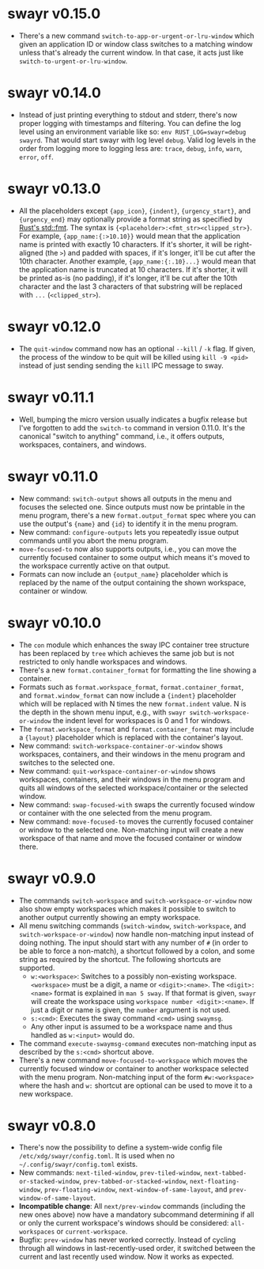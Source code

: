 swayr v0.15.0
=============

- There's a new command `switch-to-app-or-urgent-or-lru-window` which given an
  application ID or window class switches to a matching window unless that's
  already the current window.  In that case, it acts just like
  `switch-to-urgent-or-lru-window`.

swayr v0.14.0
=============

- Instead of just printing everything to stdout and stderr, there's now proper
  logging with timestamps and filtering.  You can define the log level using an
  environment variable like so: `env RUST_LOG=swayr=debug swayrd`.  That would
  start swayr with log level `debug`.  Valid log levels in the order from
  logging more to logging less are: `trace`, `debug`, `info`, `warn`, `error`,
  `off`.

swayr v0.13.0
=============

- All the placeholders except `{app_icon}`, `{indent}`, `{urgency_start}`, and
  `{urgency_end}` may optionally provide a format string as specified by
  [Rust's std::fmt](https://doc.rust-lang.org/std/fmt/).  The syntax is
  `{<placeholder>:<fmt_str><clipped_str>}`.  For example,
  `{app_name:{:>10.10}}` would mean that the application name is printed with
  exactly 10 characters.  If it's shorter, it will be right-aligned (the `>`)
  and padded with spaces, if it's longer, it'll be cut after the 10th
  character.  Another example, `{app_name:{:.10}...}` would mean that the
  application name is truncated at 10 characters.  If it's shorter, it will be
  printed as-is (no padding), if it's longer, it'll be cut after the 10th
  character and the last 3 characters of that substring will be replaced with
  `...` (`<clipped_str>`).

swayr v0.12.0
=============

- The `quit-window` command now has an optional `--kill` / `-k` flag.  If
  given, the process of the window to be quit will be killed using `kill -9
  <pid>` instead of just sending sending the `kill` IPC message to sway.

swayr v0.11.1
=============

- Well, bumping the micro version usually indicates a bugfix release but I've
  forgotten to add the `switch-to` command in version 0.11.0.  It's the
  canonical "switch to anything" command, i.e., it offers outputs, workspaces,
  containers, and windows.

swayr v0.11.0
=============

- New command: `switch-output` shows all outputs in the menu and focuses the
  selected one.  Since outputs must now be printable in the menu program,
  there's a new `format.output_format` spec where you can use the output's
  `{name}` and `{id}` to identify it in the menu program.
- New command: `configure-outputs` lets you repeatedly issue output commands
  until you abort the menu program.
- `move-focused-to` now also supports outputs, i.e., you can move the currently
  focused container to some output which means it's moved to the workspace
  currently active on that output.
- Formats can now include an `{output_name}` placeholder which is replaced by
  the name of the output containing the shown workspace, container or window.

swayr v0.10.0
=============

- The `con` module which enhances the sway IPC container tree structure has
  been replaced by `tree` which achieves the same job but is not restricted to
  only handle workspaces and windows.
- There's a new `format.container_format` for formatting the line showing a
  container.
- Formats such as `format.workspace_format`, `format.container_format`, and
  `format.window_format` can now include a `{indent}` placeholder which will be
  replaced with N times the new `format.indent` value.  N is the depth in the
  shown menu input, e.g., with `swayr switch-workspace-or-window` the indent
  level for workspaces is 0 and 1 for windows.
- The `format.workspace_format` and `format.container_format` may include a
  `{layout}` placeholder which is replaced with the container's layout.
- New command: `switch-workspace-container-or-window` shows workspaces,
  containers, and their windows in the menu program and switches to the
  selected one.
- New command: `quit-workspace-container-or-window` shows workspaces,
  containers, and their windows in the menu program and quits all windows of
  the selected workspace/container or the selected window.
- New command: `swap-focused-with` swaps the currently focused window or
  container with the one selected from the menu program.
- New command: `move-focused-to` moves the currently focused container or
  window to the selected one.  Non-matching input will create a new workspace
  of that name and move the focused container or window there.
  

swayr v0.9.0
============

- The commands `switch-workspace` and `switch-workspace-or-window` now also
  show empty workspaces which makes it possible to switch to another output
  currently showing an empty workspace.
- All menu switching commands (`switch-window`, `switch-workspace`, and
  `switch-workspace-or-window`) now handle non-matching input instead of doing
  nothing.  The input should start with any number of `#` (in order to be able
  to force a non-match), a shortcut followed by a colon, and some string as
  required by the shortcut.  The following shortcuts are supported.
  - `w:<workspace>`: Switches to a possibly non-existing workspace.
    `<workspace>` must be a digit, a name or `<digit>:<name>`.  The
    `<digit>:<name>` format is explained in `man 5 sway`.  If that format is
    given, `swayr` will create the workspace using `workspace number
    <digit>:<name>`.  If just a digit or name is given, the `number` argument
    is not used.
  - `s:<cmd>`: Executes the sway command `<cmd>` using `swaymsg`.
  - Any other input is assumed to be a workspace name and thus handled as
    `w:<input>` would do.
- The command `execute-swaymsg-command` executes non-matching input as
  described by the `s:<cmd>` shortcut above.
- There's a new command `move-focused-to-workspace` which moves the currently
  focused window or container to another workspace selected with the menu
  program.  Non-matching input of the form `#w:<workspace>` where the hash and
  `w:` shortcut are optional can be used to move it to a new workspace.


swayr v0.8.0
============

- There's now the possibility to define a system-wide config file
  `/etc/xdg/swayr/config.toml`.  It is used when no
  `~/.config/swayr/config.toml` exists.
- New commands: `next-tiled-window`, `prev-tiled-window`,
  `next-tabbed-or-stacked-window`, `prev-tabbed-or-stacked-window`,
  `next-floating-window`, `prev-floating-window`, `next-window-of-same-layout`,
  and `prev-window-of-same-layout`.
- **Incompatible change**: All `next/prev-window` commands (including the new
  ones above) now have a mandatory subcommand determining if all or only the
  current workspace's windows should be considered: `all-workspaces` or
  `current-workspace`.
- Bugfix: `prev-window` has never worked correctly.  Instead of cycling through
  all windows in last-recently-used order, it switched between the current and
  last recently used window.  Now it works as expected.
